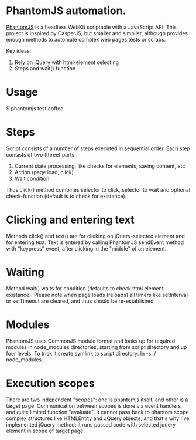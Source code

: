 # PhantomJS automation.

[PhantomJS](http://phantomjs.org) is a headless WebKit scriptable with a JavaScript API.
This project is inspired by CasperJS, but smaller and simplier, although provides
enough methods to automate complex web pages tests or scraps.

Key ideas:

1. Rely on jQuery with html-element selecting
2. Steps and wait() function

# Usage

$ phantomjs test.coffee

# Steps

Script consists of a number of steps executed in sequential order. Each step consists of two (three) parts:

1. Current state processing, like checks for elements, saving content, etc
2. Action (page load, click)
3. Wait condition

Thus click() method combines selector to click, selector to wait and optional check-function (default is to check
for existance).

# Clicking and entering text

Methods click() and text() are for clicking on jQuery-selected element and for entering text. Text is entered by
calling PhantomJS sendEvent method with "keypress" event, after clicking in the "middle" of an element.

# Waiting

Method wait() waits for condition (defaults to check html element existance). Please note when page loads
(reloads) all timers like setInterval or setTimeout are cleared, and thus should be re-established.

# Modules

PhantomJS uses CommonJS module format and looks up for required modules in node_modules directories,
starting from script directory and up four levels. To trick it create symlink to script directory: ln -s ./ node_modules.

# Execution scopes

There are two independent "scopes": one is phantomjs itself, and other is a target page. Communication between
scopes is done via event handlers and quite limited function "evaluate". It cannot pass back to phantom scope
complex structures like HTMLEntity and JQuery objects, and that's why I've implemented jQuery method: it runs
passed code with selected jquery element in scope of target page.
